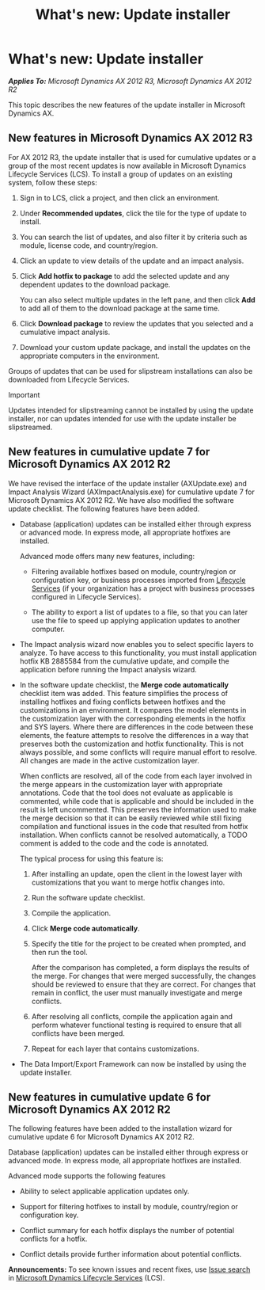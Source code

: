 ﻿---
title: "What's new: Update installer"
TOCTitle: Update installer
ms:assetid: 3226a0b2-7273-4a98-8ca3-faf9865385ee
ms:mtpsurl: https://technet.microsoft.com/en-us/library/Dn529284(v=AX.60)
ms:contentKeyID: 59644560
ms.date: 04/28/2015
mtps_version: v=AX.60
---

# What's new: Update installer 


_**Applies To:** Microsoft Dynamics AX 2012 R3, Microsoft Dynamics AX 2012 R2_

This topic describes the new features of the update installer in Microsoft Dynamics AX.

## New features in Microsoft Dynamics AX 2012 R3

For AX 2012 R3, the update installer that is used for cumulative updates or a group of the most recent updates is now available in Microsoft Dynamics Lifecycle Services (LCS). To install a group of updates on an existing system, follow these steps:

1.  Sign in to LCS, click a project, and then click an environment.

2.  Under **Recommended updates**, click the tile for the type of update to install.

3.  You can search the list of updates, and also filter it by criteria such as module, license code, and country/region.

4.  Click an update to view details of the update and an impact analysis.

5.  Click **Add hotfix to package** to add the selected update and any dependent updates to the download package.
    
    You can also select multiple updates in the left pane, and then click **Add** to add all of them to the download package at the same time.

6.  Click **Download package** to review the updates that you selected and a cumulative impact analysis.

7.  Download your custom update package, and install the updates on the appropriate computers in the environment.

Groups of updates that can be used for slipstream installations can also be downloaded from Lifecycle Services.


> [!IMPORTANT]
> <P>Updates intended for slipstreaming cannot be installed by using the update installer, nor can updates intended for use with the update installer be slipstreamed.</P>



## New features in cumulative update 7 for Microsoft Dynamics AX 2012 R2

We have revised the interface of the update installer (AXUpdate.exe) and Impact Analysis Wizard (AXImpactAnalysis.exe) for cumulative update 7 for Microsoft Dynamics AX 2012 R2. We have also modified the software update checklist. The following features have been added.

  - Database (application) updates can be installed either through express or advanced mode. In express mode, all appropriate hotfixes are installed.
    
    Advanced mode offers many new features, including:
    
      - Filtering available hotfixes based on module, country/region or configuration key, or business processes imported from [Lifecycle Services](http://go.microsoft.com/fwlink/?linkid=306503) (if your organization has a project with business processes configured in Lifecycle Services).
    
      - The ability to export a list of updates to a file, so that you can later use the file to speed up applying application updates to another computer.

  - The Impact analysis wizard now enables you to select specific layers to analyze. To have access to this functionality, you must install application hotfix KB 2885584 from the cumulative update, and compile the application before running the Impact analysis wizard.

  - In the software update checklist, the **Merge code automatically** checklist item was added. This feature simplifies the process of installing hotfixes and fixing conflicts between hotfixes and the customizations in an environment. It compares the model elements in the customization layer with the corresponding elements in the hotfix and SYS layers. Where there are differences in the code between these elements, the feature attempts to resolve the differences in a way that preserves both the customization and hotfix functionality. This is not always possible, and some conflicts will require manual effort to resolve. All changes are made in the active customization layer.
    
    When conflicts are resolved, all of the code from each layer involved in the merge appears in the customization layer with appropriate annotations. Code that the tool does not evaluate as applicable is commented, while code that is applicable and should be included in the result is left uncommented. This preserves the information used to make the merge decision so that it can be easily reviewed while still fixing compilation and functional issues in the code that resulted from hotfix installation. When conflicts cannot be resolved automatically, a TODO comment is added to the code and the code is annotated.
    
    The typical process for using this feature is:
    
    1.  After installing an update, open the client in the lowest layer with customizations that you want to merge hotfix changes into.
    
    2.  Run the software update checklist.
    
    3.  Compile the application.
    
    4.  Click **Merge code automatically**.
    
    5.  Specify the title for the project to be created when prompted, and then run the tool.
        
        After the comparison has completed, a form displays the results of the merge. For changes that were merged successfully, the changes should be reviewed to ensure that they are correct. For changes that remain in conflict, the user must manually investigate and merge conflicts.
    
    6.  After resolving all conflicts, compile the application again and perform whatever functional testing is required to ensure that all conflicts have been merged.
    
    7.  Repeat for each layer that contains customizations.

  - The Data Import/Export Framework can now be installed by using the update installer.

## New features in cumulative update 6 for Microsoft Dynamics AX 2012 R2

The following features have been added to the installation wizard for cumulative update 6 for Microsoft Dynamics AX 2012 R2.

Database (application) updates can be installed either through express or advanced mode. In express mode, all appropriate hotfixes are installed.

Advanced mode supports the following features

  - Ability to select applicable application updates only.

  - Support for filtering hotfixes to install by module, country/region or configuration key.

  - Conflict summary for each hotfix displays the number of potential conflicts for a hotfix.

  - Conflict details provide further information about potential conflicts.

  
**Announcements:** To see known issues and recent fixes, use [Issue search](http://go.microsoft.com/fwlink/?linkid=389258) in [Microsoft Dynamics Lifecycle Services](http://go.microsoft.com/fwlink/?linkid=306505) (LCS).

